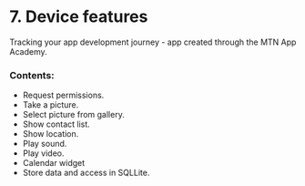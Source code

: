 # 7. Device features
Tracking your app development journey - app created through the MTN App Academy.
### Contents:
* Request permissions.
* Take a picture.
* Select picture from gallery.
* Show contact list.
* Show location.
* Play sound.
* Play video.
* Calendar widget
* Store data and access in SQLLite.
